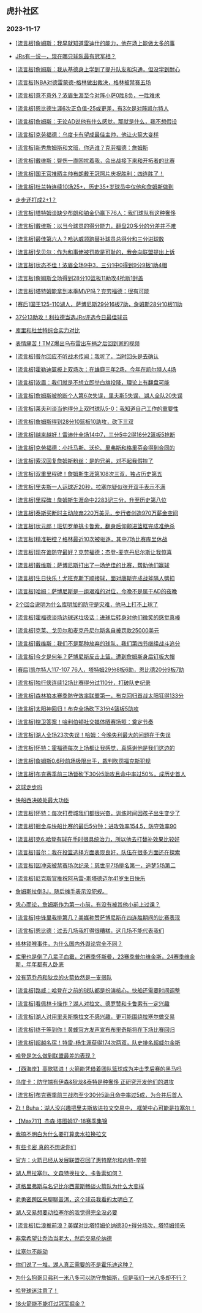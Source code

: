 ## 虎扑社区 
### 2023-11-17

+ [[流言板]詹姆斯：我早就知道雷迪什的能力，他在场上能做太多的事](https://bbs.hupu.com/623098858.html)

+ [JRs有一说一，现在哪只球队最有冠军相？](https://bbs.hupu.com/623096992.html)

+ [[流言板]詹姆斯：我从基德身上学到了提升队友和沟通，但没学到耐心](https://bbs.hupu.com/623096268.html)

+ [[流言板]NBA对德雷蒙德-格林做出裁决，格林被禁赛五场](https://bbs.hupu.com/623086866.html)

+ [[流言板]意不意外？浓眉生涯至今对阵小萨0胜8负，一胜难求](https://bbs.hupu.com/623094250.html)

+ [[流言板]恩比德生涯6次正负值-25或更差，有3次是对阵凯尔特人](https://bbs.hupu.com/623102423.html)

+ [[流言板]詹姆斯：无论AD说他有什么感觉，那就是什么，我不想假设](https://bbs.hupu.com/623095553.html)

+ [[流言板]克劳福德：乌度卡有望成最佳主帅，他让火箭大变样](https://bbs.hupu.com/623100756.html)

+ [[流言板]新秀詹姆斯和文班，你选谁？克劳福德：詹姆斯](https://bbs.hupu.com/623101022.html)

+ [[流言板]戴维斯：臀伤一直困扰着我，会出战接下来和开拓者的比赛](https://bbs.hupu.com/623093375.html)

+ [[流言板]国王官推晒主帅布朗戴王冠照片庆祝胜利：四连胜了！](https://bbs.hupu.com/623093082.html)

+ [[流言板]杜兰特连续10场25+，历史35+岁球员中仅他和詹姆斯做到](https://bbs.hupu.com/623103149.html)

+ [走步还打成2+1？](https://bbs.hupu.com/623092440.html)

+ [[流言板]塔特姆谈缺少布朗和铂金仍赢下76人：我们球队有这种奢侈](https://bbs.hupu.com/623102682.html)

+ [[流言板]戴维斯：以当今球员的得分能力，翻盘20多分的分差并不难](https://bbs.hupu.com/623102151.html)

+ [[流言板]最佳第六人？哈达威领跑替补球员总得分和三分进球数](https://bbs.hupu.com/623102144.html)

+ [[流言板]戈贝尔：作为和事佬被罚款是可耻的，我会向联盟提出上诉](https://bbs.hupu.com/623092289.html)

+ [[流言板]状态不佳！浓眉全场9中3，三分1中0得到9分9板1助4帽](https://bbs.hupu.com/623092759.html)

+ [[流言板]詹姆斯全场得到28分10篮板11助攻4抢断1封盖](https://bbs.hupu.com/623092704.html)

+ [[流言板]塔特姆能拿到本季MVP吗？克劳福德：很有可能](https://bbs.hupu.com/623100913.html)

+ [[赛后]国王125-110湖人，萨博尼斯29分16板7助，詹姆斯28分10板11助](https://bbs.hupu.com/623092689.html)

+ [37分13助攻！利拉德当选JRs评选今日最佳球员](https://bbs.hupu.com/623097497.html)

+ [库里和杜兰特综合实力对比](https://bbs.hupu.com/623100721.html)

+ [表情痛苦！TMZ爆出乌布雷出车祸之后回到家的视频](https://bbs.hupu.com/623090727.html)

+ [[流言板]普尔回应不听战术传闻：我听了，当时回头是去确认](https://bbs.hupu.com/623100519.html)

+ [[流言板]霍勒迪篮板上双场次：在雄鹿三年2场，今年在凯尔特人4场](https://bbs.hupu.com/623099390.html)

+ [[流言板]浓眉：我们就是不想立即举白旗投降，理论上有翻盘可能](https://bbs.hupu.com/623101990.html)

+ [[流言板]詹姆斯被抢断个人第6次失误，里夫斯5失误，湖人全队20失误](https://bbs.hupu.com/623092552.html)

+ [[流言板]莱夫利谈当他得分上双时球队5-0：我知道自己工作的重要性](https://bbs.hupu.com/623102061.html)

+ [[流言板]詹姆斯得到28分10篮板10助攻，砍下三双](https://bbs.hupu.com/623092503.html)

+ [[流言板]越来越好！雷迪什全场14中7，三分5中2得16分2篮板5抢断](https://bbs.hupu.com/623092753.html)

+ [[流言板]克劳福德：小托马斯、沃伦、里弗斯和格里芬会得到合同的](https://bbs.hupu.com/623100674.html)

+ [[流言板]索汉回复詹姆斯粉丝：是的兄弟，对不起我假摔了](https://bbs.hupu.com/623090969.html)

+ [[流言板]双重里程碑！詹姆斯生涯第108次三双，独占历史第五](https://bbs.hupu.com/623092761.html)

+ [[流言板]里夫斯一人运球近20秒，拉塞尔疑似张开双手表示不满](https://bbs.hupu.com/623090861.html)

+ [[流言板]里程碑！詹姆斯生涯命中2283记三分，升至历史第八位](https://bbs.hupu.com/623091206.html)

+ [[流言板]泰斯买断时主动放弃220万美元，步行者创造970万薪金空间](https://bbs.hupu.com/623103380.html)

+ [[流言板]状元郎！班切罗单挑卡鲁索，翻身后仰颠进篮框完成准绝杀](https://bbs.hupu.com/623090020.html)

+ [[流言板]精准把控？格林最近10次被驱逐，其中7场比赛库里休战](https://bbs.hupu.com/623088032.html)

+ [[流言板]现在谁防守最好？克劳福德：杰登-麦克丹尼尔斯让我惊喜](https://bbs.hupu.com/623100834.html)

+ [[流言板]戴维斯：萨博尼斯打出了一场绝佳的比赛，帮助他们赢球](https://bbs.hupu.com/623099434.html)

+ [[流言板]生日快乐！尤班克斯下顺接球，面对唐斯完成战斧隔人劈扣](https://bbs.hupu.com/623089376.html)

+ [[流言板]哈姆：萨博尼斯是一组艰难的对位，今晚不是属于AD的夜晚](https://bbs.hupu.com/623099581.html)

+ [2个回合说明为什么库明加的防守是灾难，他马上打不上球了](https://bbs.hupu.com/623102003.html)

+ [[流言板]霍福德谈场边球迷垃圾话：进球后转身对他们微笑的感觉真棒](https://bbs.hupu.com/623102889.html)

+ [[流言板]克莱、戈贝尔和麦克丹尼尔斯各自被罚款25000美元](https://bbs.hupu.com/623087142.html)

+ [[流言板]戴维斯：我们不是那种放弃的球队，我们第四节继续战斗追分](https://bbs.hupu.com/623101371.html)

+ [[流言板]今夕是何年？萨博尼斯反击上篮，遭到詹姆斯身后钉板大帽](https://bbs.hupu.com/623091498.html)

+ [[赛后]凯尔特人117-107 76人，塔特姆29分8板6助，恩比德20分9板7助](https://bbs.hupu.com/623089015.html)

+ [[流言板]独行侠连续12场比赛得分过110分，打破队史纪录](https://bbs.hupu.com/623101939.html)

+ [[流言板]森林狼本赛季防守效率联盟第一，布克回归首战太阳狂得133分](https://bbs.hupu.com/623092126.html)

+ [[流言板]太阳神回归！布克全场砍下31分4篮板5助攻](https://bbs.hupu.com/623091226.html)

+ [[流言板]控卫答案！哈利伯顿社交媒体晒赛场照：奠定节奏](https://bbs.hupu.com/623098993.html)

+ [[流言板]湖人全场23次失误！哈姆：今晚失利最大的问题在于失误](https://bbs.hupu.com/623093264.html)

+ [[流言板]怀特：霍福德每次上场都让我感觉，真感谢他是我们这边的](https://bbs.hupu.com/623101054.html)

+ [[流言板]詹姆斯0.6秒前场极限出手，裁判吹罚福克斯犯规](https://bbs.hupu.com/623090935.html)

+ [[流言板]布克赛季前三场皆砍下30分5助攻且命中率过50%，成历史首人](https://bbs.hupu.com/623103395.html)

+ [这球走步吗](https://bbs.hupu.com/623101444.html)

+ [快船西决破处最大功臣](https://bbs.hupu.com/623100688.html)

+ [[流言板]怀特：每次打费城我们都很兴奋，训练时间因孩子出生变少了](https://bbs.hupu.com/623102177.html)

+ [[流言板]掘金与快船比赛的最后5分钟：进攻效率154.5，防守效率90](https://bbs.hupu.com/623103342.html)

+ [[流言板]克6:哈登有球在手时很具统治力，所以他去打替补效果比较好](https://bbs.hupu.com/623103862.html)

+ [[流言板]普尔：我在投篮选择方面表现良好，队伍在很多方面还在探索](https://bbs.hupu.com/623103747.html)

+ [[流言板]因冲突被禁赛场次纪录：慈世平7场排名第一，追梦5场第二](https://bbs.hupu.com/623103878.html)

+ [[流言板]尼克斯官推祝阿马雷-斯塔德迈尔41岁生日快乐](https://bbs.hupu.com/623103581.html)

+ [詹姆斯拉倒3J，随后摊手表示没犯规。](https://bbs.hupu.com/623099120.html)

+ [凭心而论，詹姆斯作为第一小前，有没有被其他小前上过课？](https://bbs.hupu.com/623102921.html)

+ [[流言板]中锋里我排第几？美媒称赞萨博尼斯在四连胜期间的比赛表现](https://bbs.hupu.com/623103972.html)

+ [[流言板]恩比德：过去几场我打得很糟糕，这几场不能代表我们](https://bbs.hupu.com/623102246.html)

+ [格林锁喉事件，为什么国内外舆论完全不同？](https://bbs.hupu.com/623101969.html)

+ [库里也是倒了八辈子血霉，21赛季怀斯曼，23赛季普尔维金斯，24赛季维金斯，年年都有人卧底](https://bbs.hupu.com/623102075.html)

+ [没有范乔丹和狄龙的火箭依然是一支弱队](https://bbs.hupu.com/623102832.html)

+ [[流言板]路威：哈登在之前的球队都是扮演核心，快船还需要时间调整](https://bbs.hupu.com/623103517.html)

+ [[流言板]看佩林卡操作？湖人对拉文、德罗赞和卡鲁索有一定兴趣](https://bbs.hupu.com/623104242.html)

+ [[流言板]湖人对用里夫斯换拉文不感兴趣，更可能围绕拉塞尔做交易](https://bbs.hupu.com/623104507.html)

+ [[流言板]终于等到你！黄蜂官方发声宣布布里奇斯将在下场比赛回归](https://bbs.hupu.com/623104353.html)

+ [[流言板]超越名宿！特雷-杨生涯获得174次两双，队史排名超威尔金斯](https://bbs.hupu.com/623104115.html)

+ [哈登是怎么做到联盟最差的表现？](https://bbs.hupu.com/623104192.html)

+ [【西海岸】高歌猛进！火箭能凭借着团队篮球成为冲击季后赛的黑马吗](https://bbs.hupu.com/623093090.html)

+ [乌度卡：防守端有伊森&狄龙&泰特是种奢侈 正研究开发他们的进攻](https://bbs.hupu.com/623096293.html)

+ [[流言板]布克赛季前三战均至少30分5助且命中率过5成，为合并后首人](https://bbs.hupu.com/623103204.html)

+ [Zt！Buha：湖人没兴趣把里夫斯放进拉文交易中， 框架中心可能是拉塞尔！](https://bbs.hupu.com/623104234.html)

+ [【Max711】杰森·塔图姆17-18赛季集锦](https://bbs.hupu.com/623103373.html)

+ [我搞不明白为什么要打算卖水拉换拉文](https://bbs.hupu.com/623104668.html)

+ [有些卡密 真的不想说你们](https://bbs.hupu.com/623104439.html)

+ [官方：火箭已经从发展联盟召回了惠特摩尔和内特-辛顿](https://bbs.hupu.com/623104319.html)

+ [湖人用拉塞尔、文森特换拉文、卡鲁索如何？](https://bbs.hupu.com/623104669.html)

+ [道格里弗斯与名记比尔西蒙斯畅谈火箭队为什么大变样](https://bbs.hupu.com/623102566.html)

+ [老勇密跨区来聊聊普洱，这个球员我看的太明白了](https://bbs.hupu.com/623104692.html)

+ [湖人交易想要动拉塞尔的我觉得完全没必要](https://bbs.hupu.com/623104772.html)

+ [[流言板]后浪推前浪？美媒对比塔特姆伦纳德30+得分场次，塔特姆领先](https://bbs.hupu.com/623104443.html)

+ [非常希望让乔治当老大，然后交易伦纳德](https://bbs.hupu.com/623104732.html)

+ [拉塞尔不能动](https://bbs.hupu.com/623104913.html)

+ [你们说了一堆，湖人真正需要的不是霍乐迪这种？](https://bbs.hupu.com/623104860.html)

+ [为什么狗哥贝弗利一米八多可以防守詹姆斯，但是我们一米八多却不行？](https://bbs.hupu.com/623104784.html)

+ [哈登球迷注意了！](https://bbs.hupu.com/623104620.html)

+ [18火箭能不能打过冠军掘金？](https://bbs.hupu.com/623104422.html)


